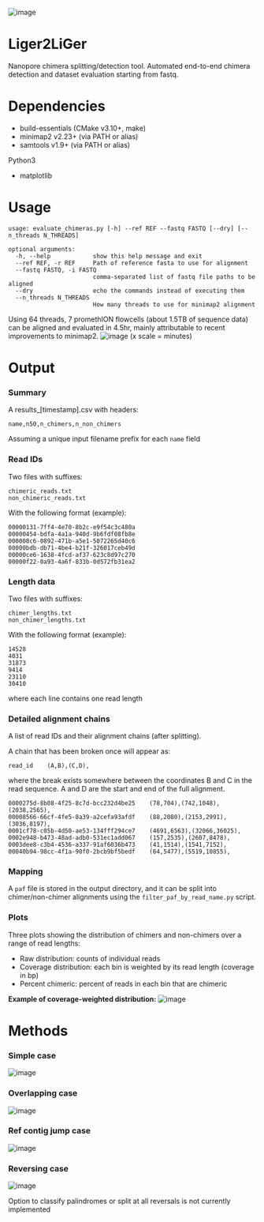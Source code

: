 ![image](https://user-images.githubusercontent.com/28764332/152460928-d59e1b8c-e3ba-47b0-8557-3e66d8389502.png)

# Liger2LiGer
Nanopore chimera splitting/detection tool. Automated end-to-end chimera detection and dataset evaluation starting from fastq.

# Dependencies

- build-essentials (CMake v3.10+, make) 
- minimap2 v2.23+ (via PATH or alias)
- samtools v1.9+ (via PATH or alias)

Python3
- matplotlib

# Usage

```
usage: evaluate_chimeras.py [-h] --ref REF --fastq FASTQ [--dry] [--n_threads N_THREADS]

optional arguments:
  -h, --help            show this help message and exit
  --ref REF, -r REF     Path of reference fasta to use for alignment
  --fastq FASTQ, -i FASTQ
                        comma-separated list of fastq file paths to be aligned
  --dry                 echo the commands instead of executing them
  --n_threads N_THREADS
                        How many threads to use for minimap2 alignment
```

Using 64 threads, 7 promethION flowcells (about 1.5TB of sequence data) can be aligned and evaluated in 4.5hr, mainly attributable to recent improvements to minimap2.
![image](https://user-images.githubusercontent.com/28764332/152575429-b908ff7a-f333-4dde-8cc3-caa515c1ac49.png)
(x scale = minutes)

# Output

### Summary

A results_[timestamp].csv with headers:
```
name,n50,n_chimers,n_non_chimers
```
Assuming a unique input filename prefix for each `name` field

### Read IDs

Two files with suffixes:
```
chimeric_reads.txt
non_chimeric_reads.txt
```

With the following format (example):
```
00000131-7ff4-4e70-8b2c-e9f54c3c480a
00000454-bdfa-4a1a-940d-9b6fdf08fb8e
000008c6-0892-471b-a5e1-5072265d40c6
00000bdb-db71-4be4-b21f-326017ceb49d
00000ce6-1638-4fcd-af37-623c8d97c270
00000f22-0a93-4a6f-833b-0d572fb31ea2
```

### Length data

Two files with suffixes:
```
chimer_lengths.txt
non_chimer_lengths.txt
```

With the following format (example):
```
14528
4031
31873
9414
23110
30410
```
where each line contains one read length

### Detailed alignment chains

A list of read IDs and their alignment chains (after splitting).

A chain that has been broken once will appear as:

```
read_id    (A,B),(C,D),
```

where the break exists somewhere between the coordinates B and C in the read sequence. A and D are the start and end of the full alignment.

```
0000275d-8b08-4f25-8c7d-bcc232d4be25	(78,704),(742,1048),(2038,2565),
00008566-66cf-4fe5-8a39-a2cefa93afdf	(88,2080),(2153,2991),(3036,8197),
0001cf78-c05b-4d50-ae53-134fff294ce7	(4691,6563),(32066,36025),
0002e948-b473-48ad-adb0-531ec1add067	(157,2535),(2607,8478),
0003dee8-c3b4-4536-a337-91af6036b473	(41,1514),(1541,7152),
00040b94-98cc-4f1a-90f0-2bcb9bf5bedf	(64,5477),(5519,10855),
```

### Mapping

A `paf` file is stored in the output directory, and it can be split into chimer/non-chimer alignments using the `filter_paf_by_read_name.py` script.


### Plots

Three plots showing the distribution of chimers and non-chimers over a range of read lengths:
- Raw distribution: counts of individual reads
- Coverage distribution: each bin is weighted by its read length (coverage in bp)
- Percent chimeric: percent of reads in each bin that are chimeric


**Example of coverage-weighted distribution:**
![image](https://user-images.githubusercontent.com/28764332/152576219-8e07a297-07bc-44aa-b5bb-5b91d1ad2fc2.png)


# Methods

### Simple case
![image](https://user-images.githubusercontent.com/28764332/152461992-7ccc65a4-bbdc-45e7-9f20-9524eada25e1.png)

### Overlapping case
![image](https://user-images.githubusercontent.com/28764332/152462015-cee614b2-1b7c-4ff3-b76c-3c0cd0a438fe.png)

### Ref contig jump case
![image](https://user-images.githubusercontent.com/28764332/152462086-6d091c88-727d-416f-8b79-14ba9c28f749.png)

### Reversing case
![image](https://user-images.githubusercontent.com/28764332/152462681-20af879e-13f1-4662-bc8c-b2c4e207e545.png)

Option to classify palindromes or split at all reversals is not currently implemented
